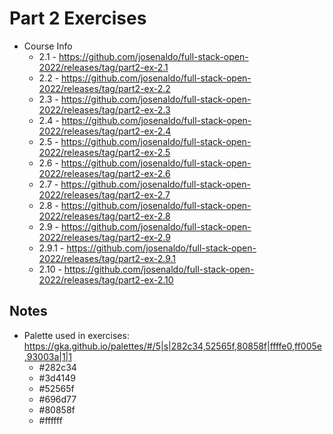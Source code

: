 # Part 2 Exercises

- Course Info
  - 2.1 - <https://github.com/josenaldo/full-stack-open-2022/releases/tag/part2-ex-2.1>
  - 2.2 - <https://github.com/josenaldo/full-stack-open-2022/releases/tag/part2-ex-2.2>
  - 2.3 - <https://github.com/josenaldo/full-stack-open-2022/releases/tag/part2-ex-2.3>
  - 2.4 - <https://github.com/josenaldo/full-stack-open-2022/releases/tag/part2-ex-2.4>
  - 2.5 - <https://github.com/josenaldo/full-stack-open-2022/releases/tag/part2-ex-2.5>
  - 2.6 - <https://github.com/josenaldo/full-stack-open-2022/releases/tag/part2-ex-2.6>
  - 2.7 - <https://github.com/josenaldo/full-stack-open-2022/releases/tag/part2-ex-2.7>
  - 2.8 - <https://github.com/josenaldo/full-stack-open-2022/releases/tag/part2-ex-2.8>
  - 2.9 - <https://github.com/josenaldo/full-stack-open-2022/releases/tag/part2-ex-2.9>
  - 2.9.1 - <https://github.com/josenaldo/full-stack-open-2022/releases/tag/part2-ex-2.9.1>
  - 2.10 - <https://github.com/josenaldo/full-stack-open-2022/releases/tag/part2-ex-2.10>

## Notes

- Palette used in exercises: <https://gka.github.io/palettes/#/5|s|282c34,52565f,80858f|ffffe0,ff005e,93003a|1|1>
  - #282c34
  - #3d4149
  - #52565f
  - #696d77
  - #80858f
  - #ffffff
